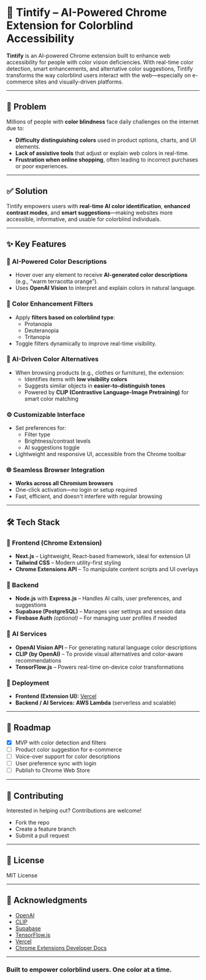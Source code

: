 # 🎨 Tintify – AI-Powered Chrome Extension for Colorblind Accessibility

**Tintify** is an AI-powered Chrome extension built to enhance web accessibility for people with color vision deficiencies. With real-time color detection, smart enhancements, and alternative color suggestions, Tintify transforms the way colorblind users interact with the web—especially on e-commerce sites and visually-driven platforms.

---

## 🚨 Problem

Millions of people with **color blindness** face daily challenges on the internet due to:

- **Difficulty distinguishing colors** used in product options, charts, and UI elements.
- **Lack of assistive tools** that adjust or explain web colors in real-time.
- **Frustration when online shopping**, often leading to incorrect purchases or poor experiences.

---

## ✅ Solution

Tintify empowers users with **real-time AI color identification**, **enhanced contrast modes**, and **smart suggestions**—making websites more accessible, informative, and usable for colorblind individuals.

---

## ✨ Key Features

### 🧠 AI-Powered Color Descriptions
- Hover over any element to receive **AI-generated color descriptions** (e.g., “warm terracotta orange”).
- Uses **OpenAI Vision** to interpret and explain colors in natural language.

### 🎨 Color Enhancement Filters
- Apply **filters based on colorblind type**:
  - Protanopia
  - Deuteranopia
  - Tritanopia
- Toggle filters dynamically to improve real-time visibility.

### 🔁 AI-Driven Color Alternatives
- When browsing products (e.g., clothes or furniture), the extension:
  - Identifies items with **low visibility colors**
  - Suggests similar objects in **easier-to-distinguish tones**
  - Powered by **CLIP (Contrastive Language-Image Pretraining)** for smart color matching

### ⚙️ Customizable Interface
- Set preferences for:
  - Filter type
  - Brightness/contrast levels
  - AI suggestions toggle
- Lightweight and responsive UI, accessible from the Chrome toolbar

### 🌐 Seamless Browser Integration
- **Works across all Chromium browsers**
- One-click activation—no login or setup required
- Fast, efficient, and doesn't interfere with regular browsing

---

## 🛠️ Tech Stack

### 🔹 Frontend (Chrome Extension)
- **Next.js** – Lightweight, React-based framework, ideal for extension UI
- **Tailwind CSS** – Modern utility-first styling
- **Chrome Extensions API** – To manipulate content scripts and UI overlays

### 🔹 Backend
- **Node.js** with **Express.js** – Handles AI calls, user preferences, and suggestions
- **Supabase (PostgreSQL)** – Manages user settings and session data
- **Firebase Auth** *(optional)* – For managing user profiles if needed

### 🔹 AI Services
- **OpenAI Vision API** – For generating natural language color descriptions
- **CLIP (by OpenAI)** – To provide visual alternatives and color-aware recommendations
- **TensorFlow.js** – Powers real-time on-device color transformations

### 🔹 Deployment
- **Frontend (Extension UI):** [Vercel](https://vercel.com)
- **Backend / AI Services:** **AWS Lambda** (serverless and scalable)

---

## 🚧 Roadmap

- [x] MVP with color detection and filters
- [ ] Product color suggestion for e-commerce
- [ ] Voice-over support for color descriptions
- [ ] User preference sync with login
- [ ] Publish to Chrome Web Store

---

## 🙌 Contributing

Interested in helping out? Contributions are welcome!
- Fork the repo
- Create a feature branch
- Submit a pull request

---

## 📄 License

MIT License

---

## 🙏 Acknowledgments

- [OpenAI](https://openai.com/)
- [CLIP](https://openai.com/research/clip)
- [Supabase](https://supabase.io/)
- [TensorFlow.js](https://www.tensorflow.org/js)
- [Vercel](https://vercel.com/)
- [Chrome Extensions Developer Docs](https://developer.chrome.com/docs/extensions/)

---

### Built to empower colorblind users. One color at a time.
